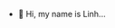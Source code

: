 - 👋 Hi, my name is Linh...

<!---
RInbaby/RInbaby is a ✨ special ✨ repository because its `README.md` (this file) appears on your GitHub profile.
You can click the Preview link to take a look at your changes.
--->
